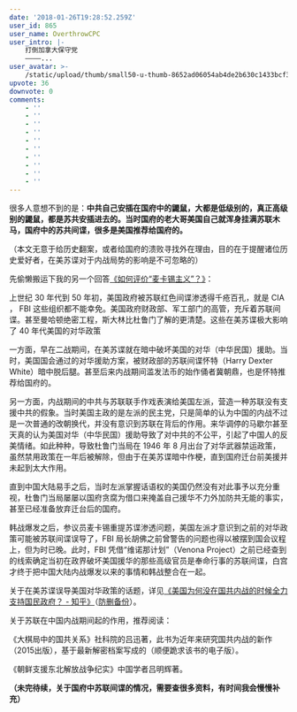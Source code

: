 ```yaml
---
date: '2018-01-26T19:28:52.259Z'
user_id: 865
user_name: OverthrowCPC
user_intro: |-
    打倒加拿大保守党
    ————...
user_avatar: >-
    /static/upload/thumb/small50-u-thumb-8652ad06054ab4de2b630c1433bcf39da043b3e0921.png
upvote: 36
downvote: 0
comments:
    - ''
    - ''
    - ''
    - ''
    - ''
    - ''
    - ''
    - ''
    - ''
    - ''
---
```


很多人意想不到的是：**中共自己安插在国府中的鼹鼠，大都是低级别的，真正高级别的鼹鼠，都是苏共安插进去的。当时国府的老大哥美国自己就浑身挂满苏联木马，国府中的苏共间谍，很多是美国推荐给国府的。**

（本文无意于给历史翻案，或者给国府的溃败寻找外在理由，目的在于提醒诸位历史爱好者，在美苏谍对于内战局势的影响是不可忽略的）

  

  

先偷懒搬运下我的另一个回答[《如何评价“麦卡锡主义”？》](https://web.archive.org:443/web/20180529145720/https://pin-cong.com/p/25952/?s=26471)：  

上世纪 30 年代到 50 年初，美国政府被苏联红色间谍渗透得千疮百孔，就是 CIA ， FBI 这些组织都不能幸免。美国政府财政部、军工部门的高管，充斥着苏联间谍。甚至曼哈顿绝密工程，斯大林比杜鲁门了解的更清楚。这些在美苏谍极大影响了 40 年代美国的对华政策

一方面，早在二战期间，在美苏谍就在暗中破坏美国的对华（中华民国）援助。当时，美国国会通过的对华援助方案，被财政部的苏联间谍怀特（Harry Dexter White）暗中脱后腿。甚至后来内战期间滥发法币的始作俑者冀朝鼎，也是怀特推荐给国府的。

另一方面，内战期间的中共与苏联联手作戏表演给美国左派，营造一种苏联没有支援中共的假象。当时美国主政的是左派的民主党，只是简单的认为中国的内战不过是一次普通的改朝换代，并没有意识到苏联在背后的作用。来华调停的马歇尔甚至天真的认为美国对华（中华民国）援助导致了对中共的不公平，引起了中国人的反美情绪。如此种种，导致杜鲁门当局在 1946 年 8 月出台了对华武器禁运政策，虽然禁用政策在一年后被解除，但由于在美苏谍暗中作梗，直到国府迁台前美援并未起到太大作用。

直到中国大陆易手之后，当时左派掌握话语权的美国仍然没有对此事予以充分重视，杜鲁门当局屡屡以国府贪腐为借口来掩盖自己援华不力外加防共无能的事实，甚至已经准备放弃迁台后的国府。

韩战爆发之后，参议员麦卡锡重提苏谍渗透问题，美国左派才意识到之前的对华政策可能被苏联间谍误导了，FBI 局长胡佛之前曾警告的问题也得以被摆到国会议程上，但为时已晚。此时，FBI 凭借“维诺那计划”（Venona Project）之前已经查到的线索确定当初在政界破坏美国援华的那些高级官员是奉命行事的苏联间谍，白宫才终于把中国大陆内战爆发以来的事情和韩战整合在一起。

  

关于在美苏谍误导美国对华政策的话题，详见[《美国为何没在国共内战的时候全力支持国民政府？ - 知乎》](https://web.archive.org:443/web/20180529145720/https://www.zhihu.com/question/20255728/answer/178205685)（[防删备份](https://web.archive.org:443/web/20180529145720/https://archive.is/tSFXe)）。

关于苏联在中国内战期间起的作用，推荐阅读：

《大棋局中的国共关系》社科院的吕迅著，此书为近年来研究国共内战的新作（2015出版），基于最新解密档案写成的（顺便跪求该书的电子版）。

《朝鲜支援东北解放战争纪实》中国学者吕明辉著。

  

**（未完待续，关于国府中苏联间谍的情况，需要查很多资料，有时间我会慢慢补充）**
